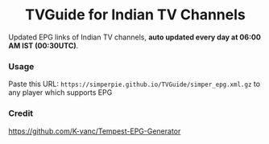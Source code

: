 
<h1 align="center"> TVGuide for Indian TV Channels </h1>

Updated EPG links of Indian TV channels, **auto updated every day at 06:00 AM IST (00:30UTC)**.

### Usage
Paste this URL: `https://simperpie.github.io/TVGuide/simper_epg.xml.gz` to any player which supports EPG

### Credit

 https://github.com/K-vanc/Tempest-EPG-Generator
